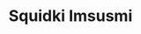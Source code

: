 ---
slug: squidki-imsusmi
title: Squidki Imsusmi
description: "Squidki Imsusmi is an exciting online game. Play for free directly in your browser!"
icon: /images/new_mods/Sprunki Imsusmi.png
url: https://wowtbc.net/sprunkin/imsusmi/index.html
previewImage: /images/new_mods/Sprunki Imsusmi.png
type: new mods

# SEO配置
seo:
  title: "Squidki Imsusmi - Play Free Online Game | Fun Browser Games"
  description: "Squidki Imsusmi - Play this fun online game for free in your browser. No download required!"
  ogImage: "/images/new_mods/Sprunki Imsusmi.png"
  keywords: "squidki-imsusmi, online game, browser game, free game, new mods game, play online"

videoUrls:
  - https://www.youtube.com/embed/example1
  - https://www.youtube.com/embed/example2

whyPlay:
  title: "Why Play Squidki Imsusmi?"
  items:
    - "Immersive Gameplay: Squidki Imsusmi offers an engaging and immersive gaming experience that will keep you entertained for hours"
    - "Challenging Levels: Test your skills with increasingly difficult challenges and obstacles"
    - "Beautiful Graphics: Enjoy stunning visuals and smooth animations that bring the game world to life"
    - "Regular Updates: New content and features are added regularly to keep the game fresh and exciting"
    - "Free to Play: Experience all the fun without spending a penny"
    - "Community Features: Connect with other players, share strategies, and compete for high scores"
    - "Cross-Platform: Play on any device with a web browser, no downloads required"

features:
  title: "Key Features of Squidki Imsusmi"
  image: "/images/new_mods/Sprunki Imsusmi.png"
  items:
    - "Intuitive Controls: Easy to learn controls make Squidki Imsusmi accessible for players of all skill levels"
    - "Multiple Game Modes: Enjoy various gameplay options that provide different challenges and experiences"
    - "Character Customization: Personalize your gaming experience with unique characters and items"
    - "Achievement System: Complete special tasks to earn rewards and recognition"
    - "Leaderboards: Compete with players worldwide and see who can achieve the highest scores"

characteristics:
  title: "Game Characteristics"
  image: "/images/new_mods/Sprunki Imsusmi.png"
  items:
    - "Genre: New mods game with elements of strategy and skill"
    - "Difficulty: Suitable for both casual gamers and those seeking a challenge"
    - "Play Time: Quick sessions or extended gameplay, depending on your preference"
    - "Art Style: Vibrant and engaging visuals that enhance the gaming experience"
    - "Sound Design: Immersive audio that complements the gameplay perfectly"

info: "Squidki Imsusmi is an exciting online game that offers players a unique and engaging gaming experience. With its intuitive controls, stunning visuals, and challenging gameplay, Squidki Imsusmi provides hours of entertainment for players of all ages and skill levels. Whether you're looking for a quick gaming session during a break or an extended play session, Squidki Imsusmi delivers an immersive experience that will keep you coming back for more. The game features multiple levels of increasing difficulty, ensuring that players are constantly challenged as they progress. With regular updates adding new content and features, Squidki Imsusmi remains fresh and exciting, providing endless entertainment options for its growing community of players."

howToPlayIntro: "Welcome to Squidki Imsusmi! This guide will walk you through the basics and help you master the game. Whether you're a beginner or looking to improve your skills, these tips and instructions will enhance your gaming experience."

howToPlaySteps:
  - title: "Getting Started"
    description: "Begin your Squidki Imsusmi adventure by familiarizing yourself with the controls. Use your keyboard or mouse to navigate through the game interface. The tutorial will guide you through the basic mechanics and help you understand the objectives."
  - title: "Understanding the Objectives"
    description: "In Squidki Imsusmi, your main goal is to progress through levels by completing specific objectives. Each level presents unique challenges that require different strategies and approaches."
  - title: "Mastering the Controls"
    description: "Practice using the controls to improve your precision and reaction time. Squidki Imsusmi requires quick reflexes and strategic thinking to overcome obstacles and defeat opponents."
  - title: "Utilizing Power-ups"
    description: "Collect power-ups throughout the game to enhance your abilities and overcome difficult challenges. Each power-up offers unique advantages that can be crucial for success."
  - title: "Developing Strategies"
    description: "As you progress in Squidki Imsusmi, develop effective strategies for different scenarios. Analyze patterns, anticipate challenges, and adapt your approach to maximize your performance."

faq:
  title: "Frequently Asked Questions about Squidki Imsusmi"
  items:
    - question: "Is Squidki Imsusmi free to play?"
      answer: "Yes, Squidki Imsusmi is completely free to play directly in your web browser. No downloads or purchases are required to enjoy the full game experience."
    - question: "Can I play Squidki Imsusmi on mobile devices?"
      answer: "Yes, Squidki Imsusmi is optimized for both desktop and mobile play. You can enjoy the game on any device with a web browser and internet connection."
    - question: "Are there any in-game purchases?"
      answer: "While Squidki Imsusmi is free to play, there may be optional in-game purchases available for cosmetic items or additional features that don't affect core gameplay."
    - question: "How often is Squidki Imsusmi updated?"
      answer: "The developers regularly update Squidki Imsusmi with new content, features, and improvements based on player feedback and game performance."
    - question: "Can I play Squidki Imsusmi offline?"
      answer: "Currently, Squidki Imsusmi requires an internet connection to play as it's a browser-based online game."
    - question: "Is Squidki Imsusmi suitable for children?"
      answer: "Yes, Squidki Imsusmi is designed to be family-friendly and suitable for players of all ages."
    - question: "How do I report bugs or issues?"
      answer: "If you encounter any problems while playing Squidki Imsusmi, you can report them through the game's support page or contact the developers directly through their website."
    - question: "Still Have Questions?"
      answer: "If you have additional questions about Squidki Imsusmi that aren't covered in this FAQ, please visit our support center or contact our customer service team for assistance."
---